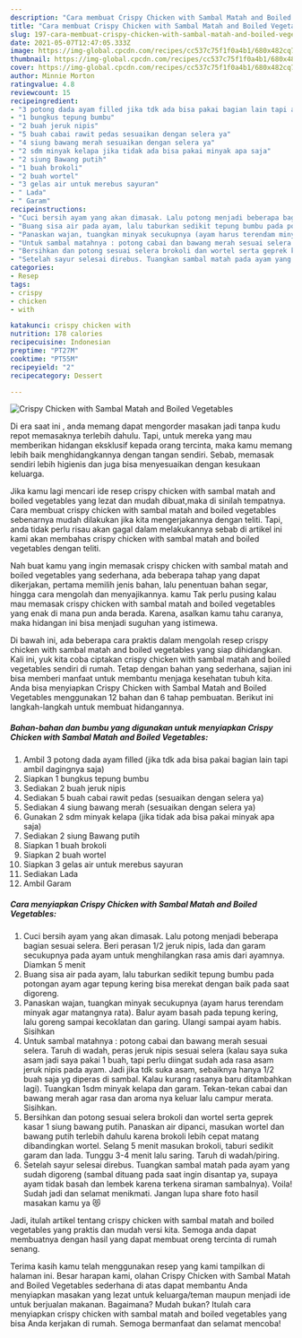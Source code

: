 ```yaml
---
description: "Cara membuat Crispy Chicken with Sambal Matah and Boiled Vegetables yang nikmat dan Mudah Dibuat"
title: "Cara membuat Crispy Chicken with Sambal Matah and Boiled Vegetables yang nikmat dan Mudah Dibuat"
slug: 197-cara-membuat-crispy-chicken-with-sambal-matah-and-boiled-vegetables-yang-nikmat-dan-mudah-dibuat
date: 2021-05-07T12:47:05.333Z
image: https://img-global.cpcdn.com/recipes/cc537c75f1f0a4b1/680x482cq70/crispy-chicken-with-sambal-matah-and-boiled-vegetables-foto-resep-utama.jpg
thumbnail: https://img-global.cpcdn.com/recipes/cc537c75f1f0a4b1/680x482cq70/crispy-chicken-with-sambal-matah-and-boiled-vegetables-foto-resep-utama.jpg
cover: https://img-global.cpcdn.com/recipes/cc537c75f1f0a4b1/680x482cq70/crispy-chicken-with-sambal-matah-and-boiled-vegetables-foto-resep-utama.jpg
author: Minnie Morton
ratingvalue: 4.8
reviewcount: 15
recipeingredient:
- "3 potong dada ayam filled jika tdk ada bisa pakai bagian lain tapi ambil dagingnya saja"
- "1 bungkus tepung bumbu"
- "2 buah jeruk nipis"
- "5 buah cabai rawit pedas sesuaikan dengan selera ya"
- "4 siung bawang merah sesuaikan dengan selera ya"
- "2 sdm minyak kelapa jika tidak ada bisa pakai minyak apa saja"
- "2 siung Bawang putih"
- "1 buah brokoli"
- "2 buah wortel"
- "3 gelas air untuk merebus sayuran"
- " Lada"
- " Garam"
recipeinstructions:
- "Cuci bersih ayam yang akan dimasak. Lalu potong menjadi beberapa bagian sesuai selera. Beri perasan 1/2 jeruk nipis, lada dan garam secukupnya pada ayam untuk menghilangkan rasa amis dari ayamnya. Diamkan 5 menit"
- "Buang sisa air pada ayam, lalu taburkan sedikit tepung bumbu pada potongan ayam agar tepung kering bisa merekat dengan baik pada saat digoreng."
- "Panaskan wajan, tuangkan minyak secukupnya (ayam harus terendam minyak agar matangnya rata). Balur ayam basah pada tepung kering, lalu goreng sampai kecoklatan dan garing. Ulangi sampai ayam habis. Sisihkan"
- "Untuk sambal matahnya : potong cabai dan bawang merah sesuai selera. Taruh di wadah, peras jeruk nipis sesuai selera (kalau saya suka asam jadi saya pakai 1 buah, tapi perlu diingat sudah ada rasa asam jeruk nipis pada ayam. Jadi jika tdk suka asam, sebaiknya hanya 1/2 buah saja yg diperas di sambal. Kalau kurang rasanya baru ditambahkan lagi). Tuangkan 1sdm minyak kelapa dan garam. Tekan-tekan cabai dan bawang merah agar rasa dan aroma nya keluar lalu campur merata. Sisihkan."
- "Bersihkan dan potong sesuai selera brokoli dan wortel serta geprek kasar 1 siung bawang putih. Panaskan air dipanci, masukan wortel dan bawang putih terlebih dahulu karena brokoli lebih cepat matang dibandingkan wortel. Selang 5 menit masukan brokoli, taburi sedikit garam dan lada. Tunggu 3-4 menit lalu saring. Taruh di wadah/piring."
- "Setelah sayur selesai direbus. Tuangkan sambal matah pada ayam yang sudah digoreng (sambal dituang pada saat ingin disantap ya, supaya ayam tidak basah dan lembek karena terkena siraman sambalnya). Voila! Sudah jadi dan selamat menikmati. Jangan lupa share foto hasil masakan kamu ya 😻"
categories:
- Resep
tags:
- crispy
- chicken
- with

katakunci: crispy chicken with 
nutrition: 178 calories
recipecuisine: Indonesian
preptime: "PT27M"
cooktime: "PT55M"
recipeyield: "2"
recipecategory: Dessert

---
```



![Crispy Chicken with Sambal Matah and Boiled Vegetables](https://img-global.cpcdn.com/recipes/cc537c75f1f0a4b1/680x482cq70/crispy-chicken-with-sambal-matah-and-boiled-vegetables-foto-resep-utama.jpg)

Di era  saat ini , anda memang dapat mengorder masakan jadi tanpa kudu repot memasaknya terlebih dahulu. Tapi, untuk mereka yang mau memberikan hidangan eksklusif kepada orang tercinta, maka kamu memang lebih baik menghidangkannya dengan tangan sendiri. Sebab, memasak sendiri lebih higienis dan juga bisa menyesuaikan dengan kesukaan keluarga.

Jika kamu lagi mencari ide resep crispy chicken with sambal matah and boiled vegetables yang lezat dan mudah dibuat,maka di sinilah tempatnya. Cara membuat crispy chicken with sambal matah and boiled vegetables  sebenarnya mudah dilakukan jika kita mengerjakannya dengan teliti. Tapi, anda tidak perlu risau akan gagal dalam melakukannya 
sebab di artikel ini kami akan membahas crispy chicken with sambal matah and boiled vegetables dengan teliti.  



Nah buat kamu yang ingin memasak crispy chicken with sambal matah and boiled vegetables yang sederhana, ada beberapa tahap yang dapat dikerjakan, pertama memilih jenis bahan, lalu penentuan bahan segar, hingga cara mengolah dan menyajikannya. kamu Tak perlu pusing kalau mau memasak crispy chicken with sambal matah and boiled vegetables yang enak di mana pun anda berada. Karena, asalkan kamu  tahu caranya, maka hidangan ini bisa menjadi suguhan yang istimewa.

Di bawah ini, ada beberapa cara praktis  dalam mengolah resep crispy chicken with sambal matah and boiled vegetables yang siap dihidangkan. Kali ini, yuk kita coba ciptakan crispy chicken with sambal matah and boiled vegetables sendiri di rumah. Tetap dengan bahan yang sederhana, sajian ini bisa memberi manfaat untuk membantu menjaga kesehatan tubuh kita. Anda bisa menyiapkan Crispy Chicken with Sambal Matah and Boiled Vegetables menggunakan 12 bahan dan 6 tahap pembuatan. Berikut ini langkah-langkah untuk membuat hidangannya.

<!--inarticleads1-->

##### Bahan-bahan dan bumbu yang digunakan untuk menyiapkan Crispy Chicken with Sambal Matah and Boiled Vegetables:

1. Ambil 3 potong dada ayam filled (jika tdk ada bisa pakai bagian lain tapi ambil dagingnya saja)
1. Siapkan 1 bungkus tepung bumbu
1. Sediakan 2 buah jeruk nipis
1. Sediakan 5 buah cabai rawit pedas (sesuaikan dengan selera ya)
1. Sediakan 4 siung bawang merah (sesuaikan dengan selera ya)
1. Gunakan 2 sdm minyak kelapa (jika tidak ada bisa pakai minyak apa saja)
1. Sediakan 2 siung Bawang putih
1. Siapkan 1 buah brokoli
1. Siapkan 2 buah wortel
1. Siapkan 3 gelas air untuk merebus sayuran
1. Sediakan  Lada
1. Ambil  Garam




<!--inarticleads2-->

##### Cara menyiapkan Crispy Chicken with Sambal Matah and Boiled Vegetables:

1. Cuci bersih ayam yang akan dimasak. Lalu potong menjadi beberapa bagian sesuai selera. Beri perasan 1/2 jeruk nipis, lada dan garam secukupnya pada ayam untuk menghilangkan rasa amis dari ayamnya. Diamkan 5 menit
1. Buang sisa air pada ayam, lalu taburkan sedikit tepung bumbu pada potongan ayam agar tepung kering bisa merekat dengan baik pada saat digoreng.
1. Panaskan wajan, tuangkan minyak secukupnya (ayam harus terendam minyak agar matangnya rata). Balur ayam basah pada tepung kering, lalu goreng sampai kecoklatan dan garing. Ulangi sampai ayam habis. Sisihkan
1. Untuk sambal matahnya : potong cabai dan bawang merah sesuai selera. Taruh di wadah, peras jeruk nipis sesuai selera (kalau saya suka asam jadi saya pakai 1 buah, tapi perlu diingat sudah ada rasa asam jeruk nipis pada ayam. Jadi jika tdk suka asam, sebaiknya hanya 1/2 buah saja yg diperas di sambal. Kalau kurang rasanya baru ditambahkan lagi). Tuangkan 1sdm minyak kelapa dan garam. Tekan-tekan cabai dan bawang merah agar rasa dan aroma nya keluar lalu campur merata. Sisihkan.
1. Bersihkan dan potong sesuai selera brokoli dan wortel serta geprek kasar 1 siung bawang putih. Panaskan air dipanci, masukan wortel dan bawang putih terlebih dahulu karena brokoli lebih cepat matang dibandingkan wortel. Selang 5 menit masukan brokoli, taburi sedikit garam dan lada. Tunggu 3-4 menit lalu saring. Taruh di wadah/piring.
1. Setelah sayur selesai direbus. Tuangkan sambal matah pada ayam yang sudah digoreng (sambal dituang pada saat ingin disantap ya, supaya ayam tidak basah dan lembek karena terkena siraman sambalnya). Voila! Sudah jadi dan selamat menikmati. Jangan lupa share foto hasil masakan kamu ya 😻




Jadi, itulah artikel tentang  crispy chicken with sambal matah and boiled vegetables  yang praktis dan mudah versi kita. Semoga anda dapat membuatnya dengan hasil yang dapat membuat oreng tercinta di rumah senang. 

Terima kasih kamu telah menggunakan resep yang kami tampilkan di halaman ini. Besar harapan kami, olahan  Crispy Chicken with Sambal Matah and Boiled Vegetables sederhana di atas dapat membantu Anda menyiapkan masakan yang lezat untuk keluarga/teman maupun menjadi ide untuk berjualan makanan. Bagaimana? Mudah bukan? Itulah cara menyiapkan crispy chicken with sambal matah and boiled vegetables yang bisa Anda kerjakan di rumah. Semoga bermanfaat dan selamat mencoba!


